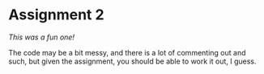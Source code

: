 # Assignment 2
_This was a fun one!_ 

The code may be a bit messy, and there is a lot of commenting out and such, but given the assignment, you should be able to work it out, I guess.
